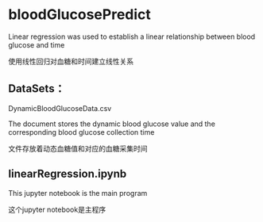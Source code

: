 # bloodGlucosePredict
Linear regression was used to establish a linear relationship between blood glucose and time

使用线性回归对血糖和时间建立线性关系

## DataSets：
DynamicBloodGlucoseData.csv

The document stores the dynamic blood glucose value and the corresponding blood glucose collection time

文件存放着动态血糖值和对应的血糖采集时间

## linearRegression.ipynb
This jupyter notebook is the main program

这个jupyter notebook是主程序